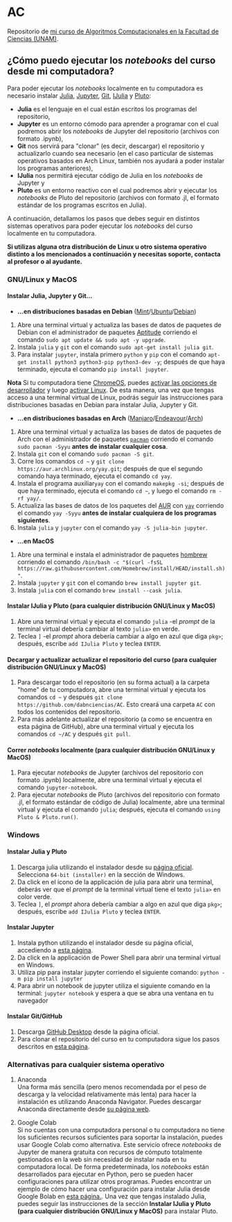 # AC
  Repositorio de [mi curso de Algoritmos Computacionales en la Facultad de Ciencias (UNAM)](https://www.fciencias.unam.mx/docencia/horarios/presentacion/333034).

## ¿Cómo puedo ejecutar los _notebooks_ del curso desde mi computadora?

Para poder ejecutar los _notebooks_ localmente en tu computadora es necesario instalar [Julia](https://julialang.org/), [Jupyter](https://jupyter.org/), [Git](https://git-scm.com/doc), [IJulia](https://julialang.github.io/IJulia.jl/stable/) y [Pluto](https://github.com/fonsp/Pluto.jl):
* **Julia** es el lenguaje en el cual están escritos los programas del repositorio,
* **Jupyter** es un entorno cómodo para aprender a programar con el cual podremos abrir los _notebooks_ de Jupyter del repositorio (archivos con formato .ipynb),
* **Git** nos servirá para "clonar" (es decir, descargar) el repositorio y actualizarlo cuando sea necesario (en el caso particular de sistemas operativos basados en Arch Linux, también nos ayudará a poder instalar los programas anteriores),
* **IJulia** nos permitirá ejecutar código de Julia en los _notebooks_ de Jupyter y 
* **Pluto** es un entorno reactivo con el cual podremos abrir y ejecutar los _notebooks_ de Pluto del repositorio (archivos con formato .jl, el formato estándar de los programas escritos en Julia).

A continuación, detallamos los pasos que debes seguir en distintos sistemas operativos para poder ejecutar los _notebooks_ del curso localmente en tu computadora. 

**Si utilizas alguna otra distribución de Linux u otro sistema operativo distinto a los mencionados a continuación y necesitas soporte, contacta al profesor o al ayudante.**

### GNU/Linux y MacOS

#### Instalar Julia, Jupyter y Git...

* **...en distribuciones basadas en Debian** ([Mint](https://linuxmint.com/)/[Ubuntu](https://ubuntu.com/)/[Debian](https://www.debian.org/))
1. Abre una terminal virtual y actualiza las bases de datos de paquetes de Debian con el administrador de paquetes [Aptitude](https://wiki.debian.org/Aptitude) corriendo el comando `sudo apt update && sudo apt -y upgrade`.
1. Instala `julia` y `git` con el comando `sudo apt-get install julia git`.
1. Para instalar `jupyter`, instala primero `python` y `pip` con el comando `apt-get install python3 python3-pip python3-dev -y`; después de que haya terminado, ejecuta el comando `pip install jupyter`.

**Nota** Si tu computadora tiene [ChromeOS](https://www.google.com/chromebook/chrome-os/), puedes [activar las opciones de desarrollador](https://www.androidauthority.com/how-to-enable-developer-mode-on-a-chromebook-906688/) y luego [activar Linux](https://support.google.com/chromebook/answer/9145439?hl=en). De esta manera, una vez que tengas acceso a una terminal virtual de Linux, podrás seguir las instrucciones para distribuciones basadas en Debian para instalar Julia, Jupyter y Git.

* **...en distribuciones basadas en Arch** ([Manjaro](https://manjaro.org/)/[Endeavour](https://endeavouros.com/)/[Arch](https://archlinux.org/))
1. Abre una terminal virtual y actualiza las bases de datos de paquetes de Arch con el administrador de paquetes [`pacman`](https://wiki.archlinux.org/title/Pacman) corriendo el comando `sudo pacman -Syyu` **antes de instalar cualquier cosa**.
1. Instala `git` con el comando `sudo pacman -S git`.
1. Corre los comandos `cd ~` y `git clone https://aur.archlinux.org/yay.git`; después de que el segundo comando haya terminado, ejecuta el comando `cd yay`.
1. Instala el programa auxiliar`yay` con el comando `makepkg -si`; después de que haya terminado, ejecuta el comando `cd ~`, y luego el comando `rm -rf yay/`.
1. Actualiza las bases de datos de los paquetes del [AUR](https://wiki.archlinux.org/title/Arch_User_Repository_(Español)) con [`yay`](https://wiki.archlinux.org/title/AUR_helpers#Pacman_wrappers) corriendo el comando `yay -Syyu` **antes de instalar cualquiera de los programas siguientes**.
1. Instala `julia` y `jupyter` con el comando `yay -S julia-bin jupyter`. 

* **...en MacOS**
1. Abre una terminal e instala el administrador de paquetes [hombrew](https://brew.sh/) corriendo el comando `/bin/bash -c "$(curl -fsSL https://raw.githubusercontent.com/Homebrew/install/HEAD/install.sh)"`.
1. Instala `jupyter` y `git` con el comando `brew install jupyter git`.
1. Instala `julia` con el comando `brew install --cask julia`.

#### Instalar IJulia y Pluto (para cualquier distribución GNU/Linux y MacOS)
1. Abre una terminal virtual y ejecuta el comando `julia` -el _prompt_ de la terminal virtual debería cambiar al texto `julia>` en verde.
1. Teclea `]` -el _prompt_ ahora debería cambiar a algo en azul que diga `pkg>`; después, escribe `add IJulia Pluto` y teclea `ENTER`.

#### Decargar y actualizar actualizar el repositorio del curso (para cualquier distribución GNU/Linux y MacOS)
1. Para descargar todo el repositorio (en su forma actual) a la carpeta "home" de tu computadora, abre una terminal virtual y ejecuta los comandos `cd ~` y después `git clone https://github.com/dabnciencias/AC`. Esto creará una carpeta `AC` con todos los contenidos del repositorio.
1. Para más adelante actualizar el repositorio (a como se encuentra en esta página de GitHub), abre una terminal virtual y ejecuta los comandos `cd ~/AC` y después `git pull`.

#### Correr _notebooks_ localmente (para cualquier distribución GNU/Linux y MacOS)
1. Para ejecutar _notebooks_ de Jupyter (archivos del repositorio con formato .ipynb) localmente, abre una terminal virtual y ejecuta el comando `jupyter-notebook`.
1. Para ejecutar _notebooks_ de Pluto (archivos del repositorio con formato .jl, el formato estándar de código de Julia) localmente, abre una terminal virtual y ejecuta el comando `julia`; después, ejecuta el comando `using Pluto & Pluto.run()`.

### Windows

#### Instalar Julia y Pluto
1. Descarga julia utilizando el instalador desde su [página oficial](https://julialang.org/downloads/). Selecciona `64-bit (installer)` en la sección de Windows.
1. Da click en el ícono de la applicación de julia para abrir una terminal, deberás ver que el _prompt_ de la terminal virtual tiene el texto `julia>` en color verde.
1. Teclea `]`, el _prompt_ ahora debería cambiar a algo en azul que diga `pkg>`; después, escribe `add IJulia Pluto` y teclea `ENTER`.

#### Instalar Jupyter
1. Instala python utilizando el instalador desde su página oficial, accediendo a [esta página](https://www.python.org/ftp/python/3.10.2/python-3.10.2-amd64.exe).
1. Da click en la applicación de Power Shell para abrir una terminal virtual en Windows.
1. Utiliza pip para instalar jupyter corriendo el siguiente comando: `python -m pip install jupyter`
1. Para abrir un notebook de jupyter utiliza el siguiente comando en la terminal: `jupyter notebook` y espera a que se abra una ventana en tu navegador

#### Instalar Git/GitHub
1. Descarga [GitHub Desktop](https://desktop.github.com/) desde la página oficial.
1. Para clonar el repositorio del curso en tu computadora sigue los pasos descritos en [esta página](https://docs.github.com/en/desktop/contributing-and-collaborating-using-github-desktop/adding-and-cloning-repositories/cloning-a-repository-from-github-to-github-desktop).


### Alternativas para cualquier sistema operativo
1. Anaconda  
Una forma más sencilla (pero menos recomendada por el peso de descarga y la velocidad relativamente más lenta) para hacer la instalación es utilizando Anaconda Navigator.
Puedes descargar Anaconda directamente desde [su página web](https://www.anaconda.com/products/individual).

1. Google Colab  
Si no cuentas con una computadora personal o tu computadora no tiene los suficientes recursos suficientes para soportar la instalación, puedes usar Google Colab como alternativa. Este servicio ofrece _notebooks_ de Jupyter de manera gratuita con recursos de cómputo totalmente gestionados en la web sin necesidad de instalar nada en tu computadora local. De forma predeterminada, los _notebooks_ están desarrollados para ejecutar en Python, pero se pueden hacer configuraciones para utilizar otros programas. Puedes encontrar un ejemplo de cómo hacer una configuración para instalar Julia desde Google Bolab en [esta página.](https://colab.research.google.com/github/ageron/julia_notebooks/blob/master/Julia_for_Pythonistas.ipynb#scrollTo=f_1dr-2W5iSU). Una vez que tengas instalado Julia, puedes seguir las instrucciones de la sección **Instalar IJulia y Pluto (para cualquier distribución GNU/Linux y MacOS)** para instalar Pluto.



